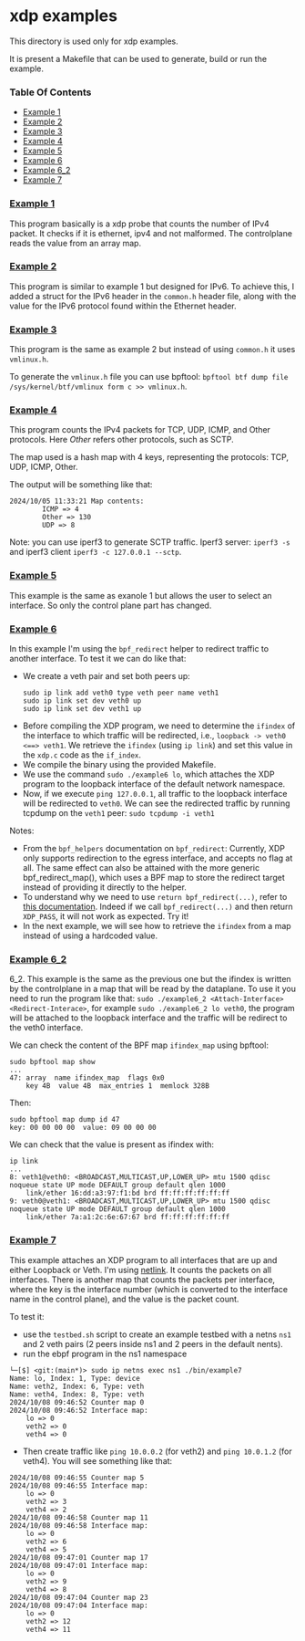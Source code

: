 # xdp examples

This directory is used only for xdp examples.

It is present a Makefile that can be used to generate, build or run the example.

### Table Of Contents

* [Example 1](#example-1)
* [Example 2](#example-2)
* [Example 3](#example-3)
* [Example 4](#example-4)
* [Example 5](#example-5)
* [Example 6](#example-6)
* [Example 6_2](#example-6_2)
* [Example 7](#example-7)


### [Example 1](./example1/README.md)

This program basically is a xdp probe that counts the number of IPv4 packet. It checks if it is ethernet, ipv4 and not malformed. The controlplane reads the value from an array map.


### [Example 2](./example2/)

This program is similar to example 1 but designed for IPv6. To achieve this, I added a struct for the IPv6 header in the `common.h` header file, along with the value for the IPv6 protocol found within the Ethernet header.

### [Example 3](./example3/)

This program is the same as example 2 but instead of using `common.h` it uses `vmlinux.h`. 

To generate the `vmlinux.h` file you can use bpftool: `bpftool btf dump file /sys/kernel/btf/vmlinux form c >> vmlinux.h`.

### [Example 4](./example4/)

This program counts the IPv4 packets for TCP, UDP, ICMP, and Other protocols. Here *Other* refers other protocols, such as SCTP.

The map used is a hash map with 4 keys, representing the protocols: TCP, UDP, ICMP, Other.

The output will be something like that:
```
2024/10/05 11:33:21 Map contents:
        ICMP => 4
        Other => 130
        UDP => 8
```

Note: you can use iperf3 to generate SCTP traffic. Iperf3 server: `iperf3 -s` and iperf3 client `iperf3 -c 127.0.0.1 --sctp`.



### [Example 5](./example5/)

This example is the same as exanole 1 but allows the user to select an interface. So only the control plane part has changed.



### [Example 6](./example6/)

In this example I'm using the `bpf_redirect` helper to redirect traffic to another interface. To test it we can do like that:
* We create a veth pair and set both peers up:
  ```
  sudo ip link add veth0 type veth peer name veth1
  sudo ip link set dev veth0 up
  sudo ip link set dev veth1 up
  ```
* Before compiling the XDP program, we need to determine the `ifindex` of the interface to which traffic will be redirected, i.e., `loopback -> veth0 <==> veth1`. We retrieve the `ifindex` (using `ip link`) and set this value in the `xdp.c` code as the `if_index`.
* We compile the binary using the provided Makefile.
* We use the command `sudo ./example6 lo`, which attaches the XDP program to the loopback interface of the default network namespace.
* Now, if we execute `ping 127.0.0.1`, all traffic to the loopback interface will be redirected to `veth0`. We can see the redirected traffic by running tcpdump on the `veth1` peer: `sudo tcpdump -i veth1` 


Notes:
* From the `bpf_helpers` documentation on `bpf_redirect`: Currently, XDP only supports redirection to the egress interface, and accepts no flag at all. The same effect can also be attained with the more generic bpf_redirect_map(), which uses a BPF map to store the redirect target instead of providing it directly to the helper. 
* To understand why we need to use `return bpf_redirect(...)`, refer to [this documentation](https://www.kernel.org/doc/html/latest/bpf/redirect.html). Indeed if we call `bpf_redirect(...)` and then return `XDP_PASS`, it will not work as expected. Try it!
* In the next example, we will see how to retrieve the `ifindex` from a map instead of using a hardcoded value.



### [Example 6_2](./example6_2/)

6_2. This example is the same as the previous one but the ifindex is written by the controlplane in a map that will be read by the dataplane. To use it you need to run the program like that: `sudo ./example6_2 <Attach-Interface> <Redirect-Interace>`, for example `sudo ./example6_2 lo veth0`, the program will be attached to the loopback interface and the traffic will be redirect to the veth0 interface.

We can check the content of the BPF map `ifindex_map` using bpftool:
```
sudo bpftool map show
...
47: array  name ifindex_map  flags 0x0
	key 4B  value 4B  max_entries 1  memlock 328B
```
Then:
```
sudo bpftool map dump id 47
key: 00 00 00 00  value: 09 00 00 00
```
We can check that the value is present as ifindex with:
```
ip link
...
8: veth1@veth0: <BROADCAST,MULTICAST,UP,LOWER_UP> mtu 1500 qdisc noqueue state UP mode DEFAULT group default qlen 1000
    link/ether 16:dd:a3:97:f1:bd brd ff:ff:ff:ff:ff:ff
9: veth0@veth1: <BROADCAST,MULTICAST,UP,LOWER_UP> mtu 1500 qdisc noqueue state UP mode DEFAULT group default qlen 1000
    link/ether 7a:a1:2c:6e:67:67 brd ff:ff:ff:ff:ff:ff
```


### [Example 7](./example7/)

This example attaches an XDP program to all interfaces that are up and either Loopback or Veth. I'm using [netlink](https://github.com/vishvananda/netlink). It counts the packets on all interfaces. There is another map that counts the packets per interface, where the key is the interface number (which is converted to the interface name in the control plane), and the value is the packet count.

To test it:
* use the `testbed.sh` script to create an example testbed with a netns `ns1` and 2 veth pairs (2 peers inside ns1 and 2 peers in the default nents).
* run the ebpf program in the ns1 namespace 
```
└─[$] <git:(main*)> sudo ip netns exec ns1 ./bin/example7
Name: lo, Index: 1, Type: device
Name: veth2, Index: 6, Type: veth
Name: veth4, Index: 8, Type: veth
2024/10/08 09:46:52 Counter map 0
2024/10/08 09:46:52 Interface map:
	lo => 0
	veth2 => 0
	veth4 => 0
```
* Then create traffic like `ping 10.0.0.2` (for veth2) and `ping 10.0.1.2` (for veth4). You will see something like that:
```
2024/10/08 09:46:55 Counter map 5
2024/10/08 09:46:55 Interface map:
	lo => 0
	veth2 => 3
	veth4 => 2
2024/10/08 09:46:58 Counter map 11
2024/10/08 09:46:58 Interface map:
	lo => 0
	veth2 => 6
	veth4 => 5
2024/10/08 09:47:01 Counter map 17
2024/10/08 09:47:01 Interface map:
	lo => 0
	veth2 => 9
	veth4 => 8
2024/10/08 09:47:04 Counter map 23
2024/10/08 09:47:04 Interface map:
	lo => 0
	veth2 => 12
	veth4 => 11
```

